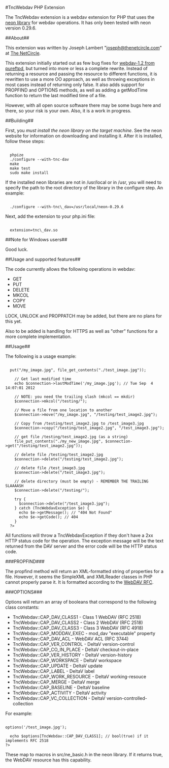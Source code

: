 #TncWebdav PHP Extension

The TncWebdav extension is a webdav extension for PHP that uses the [neon library](http://www.webdav.org/neon/ "neon") for webdav operations. It has only been tested with neon version 0.29.6.

##About##

This extension was written by Joseph Lambert "joseph@thenetcircle.com" at [The NetCircle](http://www.thenetcircle.com "The NetCircle Home").

This extension initially started out as few bug fixes for [webdav-1.2 from pureftpd](http://www.pureftpd.org/project/php-webdav "pureftpd"), but turned into more or less a complete rewrite. Instead of returning a resource and passing the resource to different functions, it is rewritten to use a more OO approach, as well as throwing exceptions in most cases instead of returning only false. It also adds support for PROPFIND and OPTIONS methods, as well as adding a getModTime function to return the last modified time of a file. 

However, with all open source software there may be some bugs here and there, so your risk is your own. Also, it is a work in progress.

##Building##

First, you *must install the neon library on the target machine*. See the neon website for information on downloading and installing it. After it is installed, follow these steps:

<pre><code>
  phpize
  ./configure --with-tnc-dav
  make
  make test
  sudo make install
</code></pre>

If the installed neon libraries are not in /usr/local or in /usr, you will need to specify the path to the root directory of the library in the configure step. An example:

<pre><code>
  ./configure --with-tnc\_dav=/usr/local/neon-0.29.6
</code></pre>

Next, add the extension to your php.ini file:

<pre><code>
  extension=tnc\_dav.so
</code></pre>

##Note for Windows users##

Good luck.

##Usage and supported features##

The code currently allows the following operations in webdav:
* GET
* PUT
* DELETE
* MKCOL
* COPY
* MOVE

LOCK, UNLOCK and PROPPATCH may be added, but there are no plans for this yet.

Also to be added is handling for HTTPS as well as "other" functions for a more complete implementation.

##Usage##

The following is a usage example:

<pre><code>
  <?php
    $connection = new TncWebdav("http://localhost:8088", "username", "password");
    
    // Returns true, or throws a TncWebdavException
    // Put a file to the path /my_image.jpg
    $connection->put("/my_image.jpg", file_get_contents("./test_image.jpg"));
    
    // Get last modified time
    echo $connection->lastModTime('/my_image.jpg'); // Tue Sep  4 14:07:01 2012
    
    // NOTE: you need the trailing slash (mkcol == mkdir)
    $connection->mkcol("/testing/");
    
    // Move a file from one location to another
    $connection->move("/my_image.jpg", "/testing/test_image2.jpg");
    
    // Copy from /testing/test_image2.jpg to /test_image3.jpg
    $connection->copy("/testing/test_image2.jpg", "/test_image3.jpg");
    
    // get file /testing/test_image2.jpg (as a string)
    file_put_contents("./my_new_image.jpg", $connection->get("/testing/test_image2.jpg"));
    
    // delete file /testing/test_image2.jpg
    $connection->delete("/testing/test_image2.jpg");
    
    // delete file /test_image3.jpg
    $connection->delete("/test_image3.jpg");
    
    // delete directory (must be empty) - REMEMBER THE TRAILING SLAAAASH
    $connection->delete("/testing/");
    
    try {
      $connection->delete("/test_image3.jpg");
    } catch (TncWebdavException $e) {
      echo $e->getMessage(); // "404 Not Found"
      echo $e->getCode(); // 404
    }
  ?>
</code></pre>

All functions will throw a TncWebdavException if they don't have a 2xx HTTP status code for the operation. The exception message will be the text returned from the DAV server and the error code will be the HTTP status code.

###PROPFIND###

The propfind method will return an XML-formatted string of properties for a file. However, it seems the SimpleXML and XMLReader classes in PHP cannot properly parse it. It is formatted according to the [WebDAV RFC](http://www.webdav.org/specs/rfc2518.html#METHOD_PROPFIND "PROPFIND").

###OPTIONS###

Options will return an array of booleans that correspond to the following class constants:

* TncWebdav::CAP_DAV_CLASS1 - Class 1 WebDAV (RFC 2518)
* TncWebdav::CAP_DAV_CLASS2 - Class 2 WebDAV (RFC 2518) 
* TncWebdav::CAP_DAV_CLASS3 - Class 3 WebDAV (RFC 4918) 
* TncWebdav::CAP_MODDAV_EXEC - mod_dav "executable" property 
* TncWebdav::CAP_DAV_ACL - WebDAV ACL (RFC 3744) 
* TncWebdav::CAP_VER_CONTROL - DeltaV version-control 
* TncWebdav::CAP_CO_IN_PLACE - DeltaV checkout-in-place 
* TncWebdav::CAP_VER_HISTORY - DeltaV version-history 
* TncWebdav::CAP_WORKSPACE - DeltaV workspace 
* TncWebdav::CAP_UPDATE - DeltaV update 
* TncWebdav::CAP_LABEL - DeltaV label 
* TncWebdav::CAP_WORK_RESOURCE - DeltaV working-resouce 
* TncWebdav::CAP_MERGE - DeltaV merge 
* TncWebdav::CAP_BASELINE - DeltaV baseline 
* TncWebdav::CAP_ACTIVITY - DeltaV activity 
* TncWebdav::CAP_VC_COLLECTION - DeltaV version-controlled-collection 

For example:

<pre><code>
<?php
  $options = $c->options('/test_image.jpg');
  
  echo $options[TncWebdav::CAP_DAV_CLASS1]; // bool(true) if it implements RFC 2518
?>
</code></pre>

These map to macros in src/ne\_basic.h in the neon library. If it returns true, the WebDAV resource has this capability.

